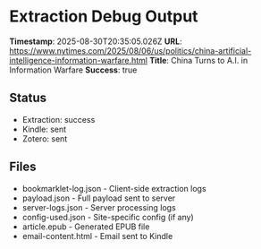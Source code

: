 # Extraction Debug Output

**Timestamp**: 2025-08-30T20:35:05.026Z
**URL**: https://www.nytimes.com/2025/08/06/us/politics/china-artificial-intelligence-information-warfare.html
**Title**: China Turns to A.I. in Information Warfare
**Success**: true

## Status
- Extraction: success
- Kindle: sent
- Zotero: sent

## Files
- bookmarklet-log.json - Client-side extraction logs
- payload.json - Full payload sent to server
- server-logs.json - Server processing logs
- config-used.json - Site-specific config (if any)
- article.epub - Generated EPUB file
- email-content.html - Email sent to Kindle
